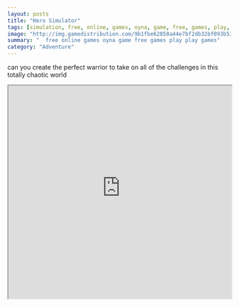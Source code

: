 ```yaml
---
layout: posts
title: "Hero Simulator"
tags: [simulation, free, online, games, oyna, game, free, games, play, play, games]
image: "http://img.gamedistribution.com/9b1fbe62858a44e7bf2db32bf093b532.jpg"
summary: "  free online games oyna game free games play play games"
category: "Adventure"
---
```


can you create the perfect warrior to take on all of the challenges in this totally chaotic world

<iframe width="100%" height="480px;" src="http://html5.gamedistribution.com/9b1fbe62858a44e7bf2db32bf093b532/"></iframe>